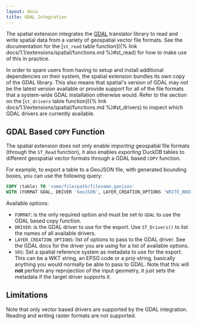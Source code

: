 ```yaml
---
layout: docu
title: GDAL Integration
---
```


The spatial extension integrates the [GDAL](https://gdal.org/en/latest/) translator library to read and write spatial data from a variety of geospatial vector file formats. See the documentation for the [`st_read` table function]({% link docs/1.1/extensions/spatial/functions.md %}#st_read) for how to make use of this in practice.

In order to spare users from having to setup and install additional dependencies on their system, the spatial extension bundles its own copy of the GDAL library. This also means that spatial's version of GDAL may not be the latest version available or provide support for all of the file formats that a system-wide GDAL installation otherwise would. Refer to the section on the [`st_drivers` table function]({% link docs/1.1/extensions/spatial/functions.md %}#st_drivers) to inspect which GDAL drivers are currently available.

## GDAL Based `COPY` Function

The spatial extension does not only enable _importing_ geospatial file formats (through the `ST_Read` function), it also enables _exporting_ DuckDB tables to different geospatial vector formats through a GDAL based `COPY` function.

For example, to export a table to a GeoJSON file, with generated bounding boxes, you can use the following query:

```sql
COPY ⟨table⟩ TO 'some/file/path/filename.geojson'
WITH (FORMAT GDAL, DRIVER 'GeoJSON', LAYER_CREATION_OPTIONS 'WRITE_BBOX=YES');
```

Available options:

* `FORMAT`: is the only required option and must be set to `GDAL` to use the GDAL based copy function.
* `DRIVER`: is the GDAL driver to use for the export. Use `ST_Drivers()` to list the names of all available drivers.
* `LAYER_CREATION_OPTIONS`: list of options to pass to the GDAL driver. See the GDAL docs for the driver you are using for a list of available options.
* `SRS`: Set a spatial reference system as metadata to use for the export. This can be a WKT string, an EPSG code or a proj-string, basically anything you would normally be able to pass to GDAL. Note that this will **not** perform any reprojection of the input geometry, it just sets the metadata if the target driver supports it.

## Limitations

Note that only vector based drivers are supported by the GDAL integration. Reading and writing raster formats are not supported.